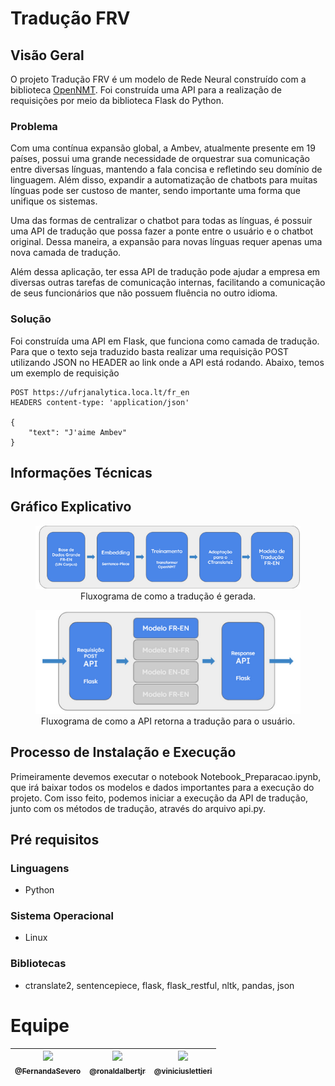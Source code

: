 # Tradução FRV
## Visão Geral
O projeto Tradução FRV é um modelo de Rede Neural construído com a biblioteca [OpenNMT](https://opennmt.net/).
Foi construída uma API para a realização de requisições por meio da biblioteca Flask do Python.

### Problema
Com uma contínua expansão global, a Ambev, atualmente presente em 19 países, possui uma grande necessidade de orquestrar sua comunicação entre diversas línguas, mantendo a fala concisa e refletindo seu domínio de linguagem. Além disso, expandir a automatização de chatbots para muitas línguas pode ser custoso de manter, sendo importante uma forma que unifique os sistemas.

Uma das formas de centralizar o chatbot para todas as línguas, é possuir uma API de tradução que possa fazer a ponte entre o usuário e o chatbot original. Dessa maneira, a expansão para novas línguas requer apenas uma nova camada de tradução.

Além dessa aplicação, ter essa API de tradução pode ajudar a empresa em diversas outras tarefas de comunicação internas, facilitando a comunicação de seus funcionários que não possuem fluência no outro idioma.

### Solução
Foi construída uma API em Flask, que funciona como camada de tradução. Para que o texto seja traduzido basta realizar uma requisição POST utilizando JSON no HEADER ao link onde a API está rodando.
Abaixo, temos um exemplo de requisição
```
POST https://ufrjanalytica.loca.lt/fr_en
HEADERS content-type: 'application/json'

{
    "text": "J'aime Ambev"
}
```
## Informações Técnicas
## Gráfico Explicativo

 <figure style="text-align:center">
  <img src="readme/estrutura1.png" alt="">
  <figcaption>Fluxograma de como a tradução é gerada.</figcaption>
</figure> 

 <figure style="text-align:center">
  <img src="readme/estrutura2.png" alt="">
  <figcaption>Fluxograma de como a API retorna a tradução para o usuário.</figcaption>
</figure> 

## Processo de Instalação e Execução
Primeiramente devemos executar o notebook Notebook_Preparacao.ipynb, que irá baixar todos os modelos e dados importantes para a execução do projeto.
Com isso feito, podemos iniciar a execução da API de tradução, junto com os métodos de tradução, através do arquivo api.py.

## Pré requisitos
### Linguagens
* Python 
### Sistema Operacional
* Linux 
### Bibliotecas 
* ctranslate2, sentencepiece, flask, flask_restful, nltk, pandas, json

# Equipe

| [<img src="https://ufrjanalytica.ml/img/team/competition/fernanda_severo.jpg" width="115"><br><sub>@FernandaSevero</sub>](https://github.com/FernandaSevero) | [<img src="https://ufrjanalytica.ml/img/team/competition/ronald_albert.jpg" width="115"><br><sub>@ronaldalbertjr</sub>](https://github.com/ronaldalbertjr) | [<img src="https://ufrjanalytica.ml/img/team/competition/vinicius_lettieri.jpg" width="115"><br><sub>@viniciuslettieri</sub>](https://github.com/viniciuslettieri) |
| :---: | :---: | :---: |
